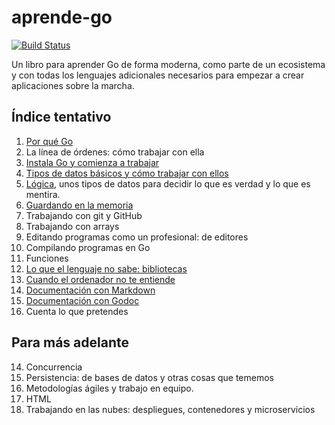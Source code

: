# aprende-go

[![Build Status](https://travis-ci.org/JJ/aprende-go.svg?branch=master)](https://travis-ci.org/JJ/aprende-go)

Un libro para aprender Go de forma moderna, como parte de un
ecosistema y con todas los lenguajes adicionales necesarios para
empezar a crear aplicaciones sobre la marcha.

## Índice tentativo

1. [Por qué Go](txt/01.por-que-go.md)
3. La línea de órdenes: cómo trabajar con ella
2. [Instala Go y comienza a trabajar](txt/02.instala-go-y-comienza-a-trabajar.md)
3. [Tipos de datos básicos y cómo trabajar con ellos](txt/03.datos.md)
4. [Lógica](txt/04.logica.md), unos tipos de datos para decidir lo que
   es verdad y lo que es mentira.
5. [Guardando en la memoria](txt/05.guardando-en-la-memoria.md)
3. Trabajando con git y GitHub
4. Trabajando con arrays
15. Editando programas como un profesional: de editores
12. Compilando programas en Go
5. Funciones
6. [Lo que el lenguaje no sabe: bibliotecas](txt/06.lo-que-el-lenguaje-no-sabe-bibliotecas.md)
7. [Cuando el ordenador no te entiende](txt/07.cuando-el-ordenador-no-te-entiende.md)
9. [Documentación con Markdown](txt/09.documentacion-con-markdown.md)
8. [Documentación con Godoc](txt/08.documentacion-con-godoc.md)
13. Cuenta lo que pretendes

## Para más adelante

14. Concurrencia
16. Persistencia: de bases de datos y otras cosas que tememos
17. Metodologías ágiles y trabajo en equipo.
6. HTML
17. Trabajando en las nubes: despliegues, contenedores y microservicios
